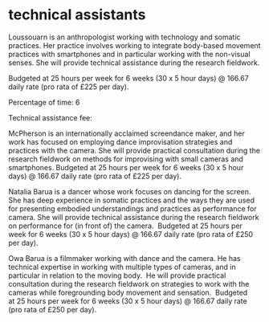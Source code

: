 # technical assistants

Loussouarn is an anthropologist working with technology and somatic practices. Her practice involves working to integrate body-based movement practices with smartphones and in particular working with the non-visual senses. She will provide technical assistance during the research fieldwork.

Budgeted at 25 hours per week for 6 weeks (30 x 5 hour days) @ 166.67 daily rate (pro rata of £225 per day).

Percentage of time: 6

Technical assistance fee: 


McPherson is an internationally acclaimed screendance maker, and her work has focused on employing dance improvisation strategies and practices with the camera. She will provide practical consultation during the research fieldwork on methods for improvising with small cameras and smartphones.
Budgeted at 25 hours per week for 6 weeks (30 x 5 hour days) @ 166.67 daily rate (pro rata of £225 per day).


Natalia Barua is a dancer whose work focuses on dancing for the screen. She has deep experience in somatic practices and the ways they are used for presenting embodied understandings and practices as performance for camera. She will provide technical assistance during the research fieldwork on performance for (in front of) the camera. 
Budgeted at 25 hours per week for 6 weeks (30 x 5 hour days) @ 166.67 daily rate (pro rata of £250 per day).

Owa Barua is a filmmaker working with dance and the camera. He has technical expertise in working with multiple types of cameras, and in particular in relation to the moving body.  He will provide practical consultation during the research fieldwork on strategies to work with the cameras while foregrounding body movement and sensation. 
Budgeted at 25 hours per week for 6 weeks (30 x 5 hour days) @ 166.67 daily rate (pro rata of £250 per day).